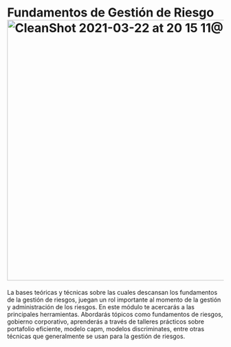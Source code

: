 # Fundamentos de Gestión de Riesgo<img width="607" alt="CleanShot 2021-03-22 at 20 15 11@2x" src="https://user-images.githubusercontent.com/57094326/112045587-503e4b80-8b4b-11eb-90b1-de9ef2c56a47.png">

La bases teóricas y técnicas sobre las cuales descansan los  fundamentos de la gestión de riesgos, juegan un rol importante al momento de la gestión y administración de los riesgos. En este módulo te acercarás a las  principales herramientas.  Abordarás tópicos como fundamentos de riesgos, gobierno corporativo, aprenderás a través de talleres prácticos sobre portafolio eficiente, modelo capm, modelos discriminates, entre otras técnicas que generalmente se usan para la gestión de riesgos.

